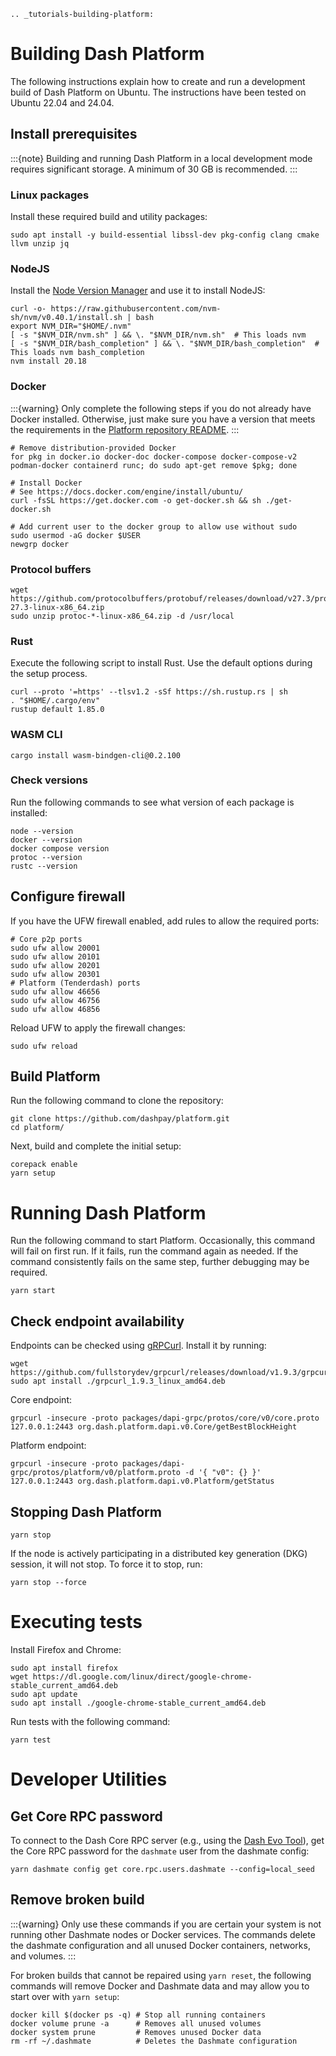 ```{eval-rst}
.. _tutorials-building-platform:
```

# Building Dash Platform

The following instructions explain how to create and run a development build of Dash Platform on Ubuntu. The instructions have been tested on Ubuntu 22.04 and 24.04.

## Install prerequisites

:::{note}
Building and running Dash Platform in a local development mode requires significant storage. A minimum of 30 GB is recommended.
:::

### Linux packages

Install these required build and utility packages:

``` shell
sudo apt install -y build-essential libssl-dev pkg-config clang cmake llvm unzip jq
```

### NodeJS

Install the [Node Version Manager](https://github.com/nvm-sh/nvm) and use it to install NodeJS:

``` shell
curl -o- https://raw.githubusercontent.com/nvm-sh/nvm/v0.40.1/install.sh | bash
export NVM_DIR="$HOME/.nvm"
[ -s "$NVM_DIR/nvm.sh" ] && \. "$NVM_DIR/nvm.sh"  # This loads nvm
[ -s "$NVM_DIR/bash_completion" ] && \. "$NVM_DIR/bash_completion"  # This loads nvm bash_completion
nvm install 20.18
```

### Docker

:::{warning}
Only complete the following steps if you do not already have Docker installed. Otherwise, just make sure you have a version that meets the requirements in the [Platform repository README](https://github.com/dashpay/platform?tab=readme-ov-file#how-to-build-and-set-up-a-node-from-the-code-in-this-repo).
:::

``` shell
# Remove distribution-provided Docker
for pkg in docker.io docker-doc docker-compose docker-compose-v2 podman-docker containerd runc; do sudo apt-get remove $pkg; done

# Install Docker
# See https://docs.docker.com/engine/install/ubuntu/
curl -fsSL https://get.docker.com -o get-docker.sh && sh ./get-docker.sh

# Add current user to the docker group to allow use without sudo
sudo usermod -aG docker $USER
newgrp docker
```

### Protocol buffers

``` shell
wget https://github.com/protocolbuffers/protobuf/releases/download/v27.3/protoc-27.3-linux-x86_64.zip
sudo unzip protoc-*-linux-x86_64.zip -d /usr/local
```

### Rust

Execute the following script to install Rust. Use the default options during the setup process.

``` shell
curl --proto '=https' --tlsv1.2 -sSf https://sh.rustup.rs | sh
. "$HOME/.cargo/env"
rustup default 1.85.0
```

### WASM CLI

``` shell
cargo install wasm-bindgen-cli@0.2.100
```

### Check versions

Run the following commands to see what version of each package is installed:

``` shell
node --version
docker --version
docker compose version
protoc --version
rustc --version
```

## Configure firewall

If you have the UFW firewall enabled, add rules to allow the required ports:

``` shell
# Core p2p ports
sudo ufw allow 20001
sudo ufw allow 20101
sudo ufw allow 20201
sudo ufw allow 20301
# Platform (Tenderdash) ports
sudo ufw allow 46656
sudo ufw allow 46756
sudo ufw allow 46856
```

Reload UFW to apply the firewall changes:

``` shell
sudo ufw reload
```

## Build Platform

Run the following command to clone the repository:

``` shell
git clone https://github.com/dashpay/platform.git
cd platform/
```

Next, build and complete the initial setup:

``` shell
corepack enable
yarn setup
```

# Running Dash Platform

Run the following command to start Platform. Occasionally, this command will fail on first run. If it fails, run the command again as needed. If the command consistently fails on the same step, further debugging may be required.

``` shell
yarn start
```

## Check endpoint availability

Endpoints can be checked using [gRPCurl](https://github.com/fullstorydev/grpcurl). Install it by running:

``` shell
wget https://github.com/fullstorydev/grpcurl/releases/download/v1.9.3/grpcurl_1.9.3_linux_amd64.deb
sudo apt install ./grpcurl_1.9.3_linux_amd64.deb
```

Core endpoint:

``` shell
grpcurl -insecure -proto packages/dapi-grpc/protos/core/v0/core.proto 127.0.0.1:2443 org.dash.platform.dapi.v0.Core/getBestBlockHeight
```

Platform endpoint:

``` shell
grpcurl -insecure -proto packages/dapi-grpc/protos/platform/v0/platform.proto -d '{ "v0": {} }' 127.0.0.1:2443 org.dash.platform.dapi.v0.Platform/getStatus
```

## Stopping Dash Platform

``` shell
yarn stop
```

If the node is actively participating in a distributed key generation (DKG) session, it will not stop. To force it to stop, run:

``` shell
yarn stop --force
```

# Executing tests

Install Firefox and Chrome:

``` shell
sudo apt install firefox 
wget https://dl.google.com/linux/direct/google-chrome-stable_current_amd64.deb
sudo apt update
sudo apt install ./google-chrome-stable_current_amd64.deb
```

Run tests with the following command:

``` shell
yarn test
```

# Developer Utilities

## Get Core RPC password

To connect to the Dash Core RPC server (e.g., using the [Dash Evo Tool](inv:user:std#evo-tool)), get the Core RPC password for the `dashmate` user from the dashmate config:

``` shell
yarn dashmate config get core.rpc.users.dashmate --config=local_seed
```

## Remove broken build

:::{warning}
Only use these commands if you are certain your system is not running other Dashmate nodes or Docker services. The commands delete the dashmate configuration and all unused Docker containers, networks, and volumes.
:::

For broken builds that cannot be repaired using `yarn reset`, the following commands will remove Docker and Dashmate data and may allow you to start over with `yarn setup`:

``` shell
docker kill $(docker ps -q) # Stop all running containers
docker volume prune -a      # Removes all unused volumes
docker system prune         # Removes unused Docker data
rm -rf ~/.dashmate          # Deletes the Dashmate configuration
```
